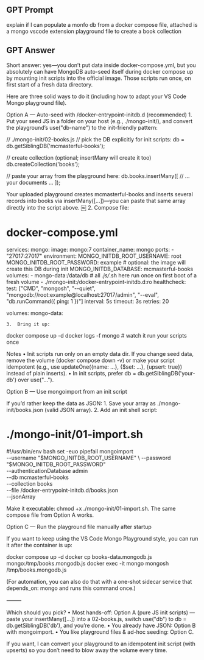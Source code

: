 ## GPT Prompt

explain if I can populate a monfo db from a docker compose file, attached is a mongo vscode extension playground file to create a book collection 

## GPT Answer


Short answer: yes—you don’t put data inside docker-compose.yml, but you absolutely can have MongoDB auto-seed itself during docker compose up by mounting init scripts into the official image. Those scripts run once, on first start of a fresh data directory.

Here are three solid ways to do it (including how to adapt your VS Code Mongo playground file).

Option A — Auto-seed with /docker-entrypoint-initdb.d (recommended)
	1.	Put your seed JS in a folder on your host (e.g., ./mongo-init/), and convert the playground’s use("db-name") to the init-friendly pattern:

// ./mongo-init/02-books.js
// pick the DB explicitly for init scripts:
db = db.getSiblingDB('mcmasterful-books');

// create collection (optional; insertMany will create it too)
db.createCollection('books');

// paste your array from the playground here:
db.books.insertMany([
  // ... your documents ...
]);

Your uploaded playground creates mcmasterful-books and inserts several records into books via insertMany([...])—you can paste that same array directly into the script above.  ￼
	2.	Compose file:

# docker-compose.yml
services:
  mongo:
    image: mongo:7
    container_name: mongo
    ports:
      - "27017:27017"
    environment:
      MONGO_INITDB_ROOT_USERNAME: root
      MONGO_INITDB_ROOT_PASSWORD: example
      # optional: the image will create this DB during init
      MONGO_INITDB_DATABASE: mcmasterful-books
    volumes:
      - mongo-data:/data/db
      # all *.js/*.sh here run once on first boot of a fresh volume
      - ./mongo-init:/docker-entrypoint-initdb.d:ro
    healthcheck:
      test: ["CMD", "mongosh", "--quiet", "mongodb://root:example@localhost:27017/admin", "--eval", "db.runCommand({ ping: 1 })"]
      interval: 5s
      timeout: 3s
      retries: 20

volumes:
  mongo-data:

	3.	Bring it up:

docker compose up -d
docker logs -f mongo   # watch it run your scripts once

Notes
	•	Init scripts run only on an empty data dir. If you change seed data, remove the volume (docker compose down -v) or make your script idempotent (e.g., use updateOne({name: ...}, {$set: ...}, {upsert: true}) instead of plain inserts).
	•	In init scripts, prefer db = db.getSiblingDB('your-db') over use("...").

Option B — Use mongoimport from an init script

If you’d rather keep the data as JSON:
	1.	Save your array as ./mongo-init/books.json (valid JSON array).
	2.	Add an init shell script:

# ./mongo-init/01-import.sh
#!/usr/bin/env bash
set -euo pipefail
mongoimport \
  --username "$MONGO_INITDB_ROOT_USERNAME" \
  --password "$MONGO_INITDB_ROOT_PASSWORD" \
  --authenticationDatabase admin \
  --db mcmasterful-books \
  --collection books \
  --file /docker-entrypoint-initdb.d/books.json \
  --jsonArray

Make it executable: chmod +x ./mongo-init/01-import.sh. The same compose file from Option A works.

Option C — Run the playground file manually after startup

If you want to keep using the VS Code Mongo Playground style, you can run it after the container is up:

docker compose up -d
docker cp books-data.mongodb.js mongo:/tmp/books.mongodb.js
docker exec -it mongo mongosh /tmp/books.mongodb.js

(For automation, you can also do that with a one-shot sidecar service that depends_on: mongo and runs this command once.)

⸻

Which should you pick?
	•	Most hands-off: Option A (pure JS init scripts) — paste your insertMany([...]) into a 02-books.js, switch use("db") to db = db.getSiblingDB('db'), and you’re done.
	•	You already have JSON: Option B with mongoimport.
	•	You like playground files & ad-hoc seeding: Option C.

If you want, I can convert your playground to an idempotent init script (with upserts) so you don’t need to blow away the volume every time.